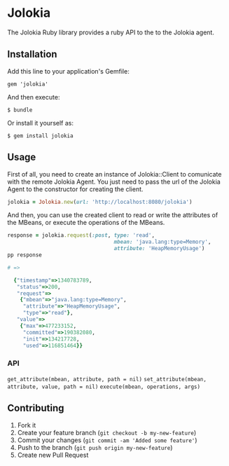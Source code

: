 # Jolokia

The Jolokia Ruby library provides a ruby API to the to the Jolokia agent.

## Installation

Add this line to your application's Gemfile:

    gem 'jolokia'

And then execute:

    $ bundle

Or install it yourself as:

    $ gem install jolokia

## Usage

First of all, you need to create an instance of Jolokia::Client to
comunicate with the remote Jolokia Agent. You just need
to pass the url of the Jolokia Agent to the constructor for creating the
client.

```ruby
jolokia = Jolokia.new(url: 'http://localhost:8080/jolokia')
```

And then, you can use the created client to read or write the attributes
of the MBeans, or execute the operations of the MBeans.

```ruby
response = jolokia.request(:post, type: 'read',
                                  mbean: 'java.lang:type=Memory',
                                  attribute: 'HeapMemoryUsage')
pp response

# =>

  {"timestamp"=>1340783789,
   "status"=>200,
   "request"=>
    {"mbean"=>"java.lang:type=Memory",
     "attribute"=>"HeapMemoryUsage",
     "type"=>"read"},
   "value"=>
    {"max"=>477233152,
     "committed"=>190382080,
     "init"=>134217728,
     "used"=>116851464}}
```

### API

`get_attribute(mbean, attribute, path = nil)`
`set_attribute(mbean, attribute, value, path = nil)`
`execute(mbean, operations, args)`

## Contributing

1. Fork it
2. Create your feature branch (`git checkout -b my-new-feature`)
3. Commit your changes (`git commit -am 'Added some feature'`)
4. Push to the branch (`git push origin my-new-feature`)
5. Create new Pull Request
